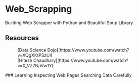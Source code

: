 # Web_Scrapping
Building Web Scrapper with Python and Beautiful Soup Library
## Resources
<dl>
  <dt>
     <dd>[Data Science Dojo](https://www.youtube.com/watch?v=XQgXKtPSzUI)</dd>
     <dd>[Hitesh Chaudhary](https://www.youtube.com/watch?v=0_VZ7NpVw1Y)</dd>
  </dt>
 </dl>
### Learning
Inspecting Web Pages
Searching Data Carefully

